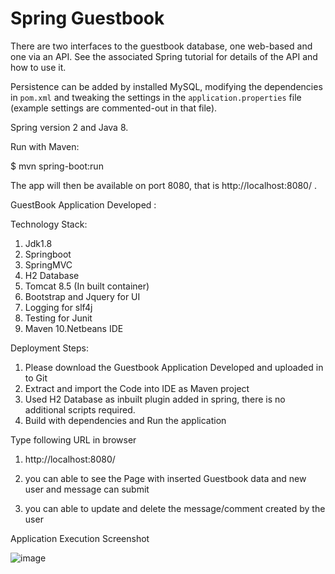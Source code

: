 # Spring Guestbook



There are two interfaces to the guestbook database, one
web-based and one via an API. See the associated Spring 
tutorial for details of the API and how to use it.

Persistence can be added by installed MySQL, modifying
the dependencies in `pom.xml` and tweaking
the settings in the `application.properties` file (example
settings are commented-out in that file).

Spring version 2 and Java 8.

Run with Maven:

$ mvn spring-boot:run

The app will then be available on port 8080, that is
http://localhost:8080/ .

GuestBook Application Developed :

Technology Stack:

1. Jdk1.8
2. Springboot
3. SpringMVC
4. H2 Database
5. Tomcat 8.5 (In built container)
6. Bootstrap and Jquery for UI
7. Logging for slf4j
8. Testing for Junit
9. Maven
10.Netbeans IDE

Deployment Steps:

1. Please download the Guestbook Application Developed and uploaded in to Git
2. Extract and import the Code into IDE as Maven project
3. Used H2 Database as inbuilt plugin added in spring, there is no additional scripts required.
4. Build with dependencies and Run the application

Type following URL in browser

1. http://localhost:8080/

2. you can able to see the Page with inserted Guestbook data and new user and message can submit

3. you can able to update and delete the message/comment created by the user


Application Execution Screenshot

![image](https://user-images.githubusercontent.com/48051814/59149412-a0a9ef00-8a32-11e9-83d2-2432d53384ed.png)






